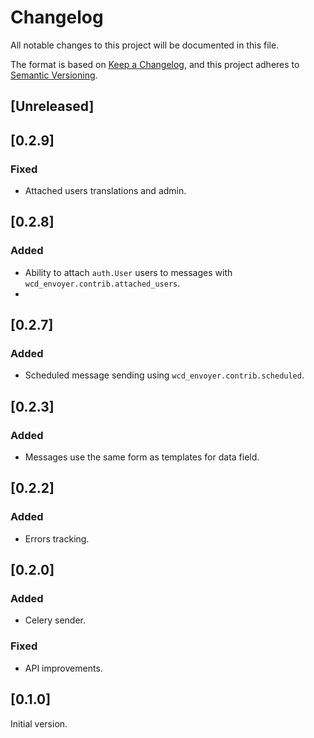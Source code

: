 # Changelog
All notable changes to this project will be documented in this file.

The format is based on [Keep a Changelog](https://keepachangelog.com/en/1.0.0/),
and this project adheres to [Semantic Versioning](https://semver.org/spec/v2.0.0.html).

## [Unreleased]

## [0.2.9]
### Fixed
- Attached users translations and admin.

## [0.2.8]
### Added
- Ability to attach `auth.User` users to messages with `wcd_envoyer.contrib.attached_users`.
-
## [0.2.7]
### Added
- Scheduled message sending using `wcd_envoyer.contrib.scheduled`.

## [0.2.3]
### Added
- Messages use the same form as templates for data field.

## [0.2.2]
### Added
- Errors tracking.

## [0.2.0]
### Added
- Celery sender.
### Fixed
- API improvements.

## [0.1.0]
Initial version.
